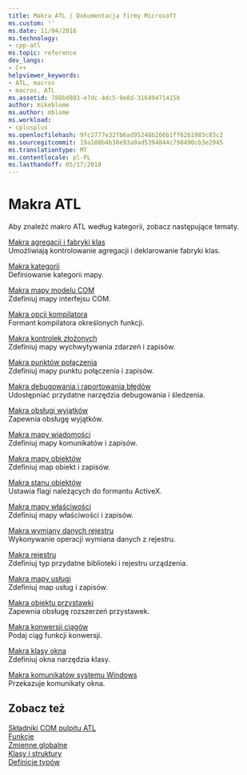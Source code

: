 ```yaml
---
title: Makra ATL | Dokumentacja firmy Microsoft
ms.custom: ''
ms.date: 11/04/2016
ms.technology:
- cpp-atl
ms.topic: reference
dev_langs:
- C++
helpviewer_keywords:
- ATL, macros
- macros, ATL
ms.assetid: 788bd803-e7dc-4dc5-9e8d-31649471415b
author: mikeblome
ms.author: mblome
ms.workload:
- cplusplus
ms.openlocfilehash: 9fc2777e32fb6ad95248b266b1ff62b1983c83c2
ms.sourcegitcommit: 19a108b4b30e93a9ad5394844c798490cb3e2945
ms.translationtype: MT
ms.contentlocale: pl-PL
ms.lasthandoff: 05/17/2018
---
```

# <a name="atl-macros"></a>Makra ATL
Aby znaleźć makro ATL według kategorii, zobacz następujące tematy.  
  
 [Makra agregacji i fabryki klas](../../atl/reference/aggregation-and-class-factory-macros.md)  
 Umożliwiają kontrolowanie agregacji i deklarowanie fabryki klas.  
  
 [Makra kategorii](../../atl/reference/category-macros.md)  
 Definiowanie kategorii mapy.  
  
 [Makra mapy modelu COM](../../atl/reference/com-map-macros.md)  
 Zdefiniuj mapy interfejsu COM.  
  
 [Makra opcji kompilatora](../../atl/reference/compiler-options-macros.md)  
 Formant kompilatora określonych funkcji.  
  
 [Makra kontrolek złożonych](../../atl/reference/composite-control-macros.md)  
 Zdefiniuj mapy wychwytywania zdarzeń i zapisów.  
  
 [Makra punktów połączenia](../../atl/reference/connection-point-macros.md)  
 Zdefiniuj mapy punktu połączenia i zapisów.  
  
 [Makra debugowania i raportowania błędów](../../atl/reference/debugging-and-error-reporting-macros.md)  
 Udostępniać przydatne narzędzia debugowania i śledzenia.  
  
 [Makra obsługi wyjątków](../../atl/reference/exception-handling-macros.md)  
 Zapewnia obsługę wyjątków.  
  
 [Makra mapy wiadomości](../../atl/reference/message-map-macros-atl.md)  
 Zdefiniuj mapy komunikatów i zapisów.  
  
 [Makra mapy obiektów](../../atl/reference/object-map-macros.md)  
 Zdefiniuj map obiekt i zapisów.  
  
 [Makra stanu obiektów](../../atl/reference/object-status-macros.md)  
 Ustawia flagi należących do formantu ActiveX.  
  
 [Makra mapy właściwości](../../atl/reference/property-map-macros.md)  
 Zdefiniuj mapy właściwości i zapisów.  
  
 [Makra wymiany danych rejestru](../../atl/reference/registry-data-exchange-macros.md)  
 Wykonywanie operacji wymiana danych z rejestru.  
  
 [Makra rejestru](../../atl/reference/registry-macros.md)  
 Zdefiniuj typ przydatne biblioteki i rejestru urządzenia.  
  
 [Makra mapy usługi](../../atl/reference/service-map-macros.md)  
 Zdefiniuj map usług i zapisów.  
  
 [Makra obiektu przystawki](../../atl/reference/snap-in-object-macros.md)  
 Zapewnia obsługę rozszerzeń przystawek.  
  
 [Makra konwersji ciągów](string-conversion-macros.md)  
 Podaj ciąg funkcji konwersji.  
  
 [Makra klasy okna](../../atl/reference/window-class-macros.md)  
 Zdefiniuj okna narzędzia klasy.  
  
 [Makra komunikatów systemu Windows](../../atl/reference/windows-messages-macros.md)  
 Przekazuje komunikaty okna.  
  
## <a name="see-also"></a>Zobacz też  

 [Składniki COM pulpitu ATL](../../atl/atl-com-desktop-components.md)   
 [Funkcje](../../atl/reference/atl-functions.md)   
 [Zmienne globalne](../../atl/reference/atl-global-variables.md)   
 [Klasy i struktury](../../atl/reference/atl-classes.md)  
 [Definicje typów](../../atl/reference/atl-typedefs.md)   

